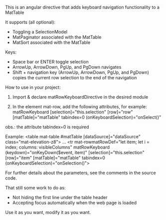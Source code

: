 This is an angular directive that adds keyboard navigation functionality to a MatTable

It supports (all optional):
- Toggling a SelectionModel
- MatPaginator associated with the MatTable
- MatSort associated with the MatTable

Keys:
- Space bar or ENTER toggle selection
- ArrowUp, ArrowDown, PgUp, and PgDown navigates
- Shift + navigation key (ArrowUp, ArrowDown, PgUp, and PgDown) copies the current row selection to the end of the navigation

How to use in your project:

1) Import & declare matRowKeyboardDirective in the desired module

2) In the element mat-row, add the following attributes, for example:
   matRowKeyboard [selection]="this.selection" [row]="row" [matTable]="matTable" tabindex=0 (onKeyboardSelection)="onSelect()"

obs.: the attribute tabindex=0 is required

Example:
    <table mat-table #matTable [dataSource]="dataSource" class="mat-elevation-z8">
    ...
      <tr mat-rowmatRowDef="let item; let i = index; columns: visibleColumns" matRowKeyboard
          (keydown)="onKeyDown($event, item)" [selection]="this.selection" [row]="item" [matTable]="matTable"
          tabindex=0 (onKeyboardSelection)="onSelection()">
      </tr>

For further details about the parameters, see the comments in the source code.

That still some work to do as:
- Not hiding the first line under the table header
- Accepting focus automatically when the web page is loaded

Use it as you want, modify it as you want.
